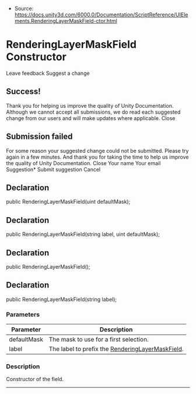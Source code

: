 * Source: https://docs.unity3d.com/6000.0/Documentation/ScriptReference/UIElements.RenderingLayerMaskField-ctor.html

# RenderingLayerMaskField Constructor
Leave feedback
Suggest a change
## Success!
Thank you for helping us improve the quality of Unity Documentation. Although we cannot accept all submissions, we do read each suggested change from our users and will make updates where applicable.
Close
## Submission failed
For some reason your suggested change could not be submitted. Please <a>try again</a> in a few minutes. And thank you for taking the time to help us improve the quality of Unity Documentation.
Close
Your name Your email Suggestion* Submit suggestion
Cancel
## Declaration
public RenderingLayerMaskField(uint defaultMask); 
## Declaration
public RenderingLayerMaskField(string label, uint defaultMask); 
## Declaration
public RenderingLayerMaskField(); 
## Declaration
public RenderingLayerMaskField(string label); 
### Parameters
Parameter | Description  
---|---  
defaultMask | The mask to use for a first selection.  
label | The label to prefix the [RenderingLayerMaskField](https://docs.unity3d.com/6000.0/Documentation/ScriptReference/UIElements.RenderingLayerMaskField.html).  
### Description
Constructor of the field.
* * *
